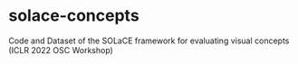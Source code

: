# solace-concepts
Code and Dataset of the SOLaCE framework for evaluating visual concepts (ICLR 2022 OSC Workshop)
